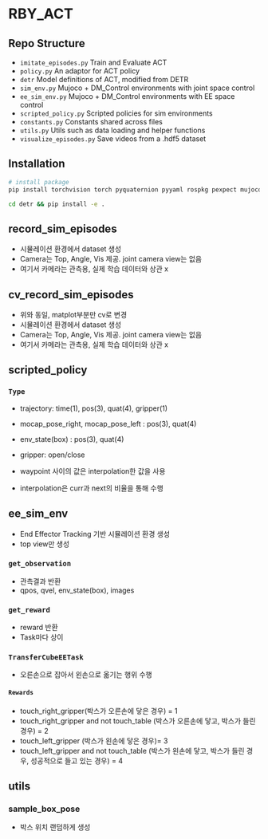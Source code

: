 # RBY_ACT

## Repo Structure
- ``imitate_episodes.py`` Train and Evaluate ACT
- ``policy.py`` An adaptor for ACT policy
- ``detr`` Model definitions of ACT, modified from DETR
- ``sim_env.py`` Mujoco + DM_Control environments with joint space control
- ``ee_sim_env.py`` Mujoco + DM_Control environments with EE space control
- ``scripted_policy.py`` Scripted policies for sim environments
- ``constants.py`` Constants shared across files
- ``utils.py`` Utils such as data loading and helper functions
- ``visualize_episodes.py`` Save videos from a .hdf5 dataset

## Installation
```bash
# install package
pip install torchvision torch pyquaternion pyyaml rospkg pexpect mujoco==2.3.7 dm_control==1.0.14 opencv-python matplotlib einops packaging h5py ipython

cd detr && pip install -e .
```

## record_sim_episodes
* 시뮬레이션 환경에서 dataset 생성
* Camera는 Top, Angle, Vis 제공. joint camera view는 없음
* 여기서 카메라는 관측용, 실제 학습 데이터와 상관 x

## cv_record_sim_episodes
* 위와 동일, matplot부분만 cv로 변경
* 시뮬레이션 환경에서 dataset 생성
* Camera는 Top, Angle, Vis 제공. joint camera view는 없음
* 여기서 카메라는 관측용, 실제 학습 데이터와 상관 x

## scripted_policy
### ``Type``
* trajectory: time(1), pos(3), quat(4), gripper(1)
* mocap_pose_right, mocap_pose_left : pos(3), quat(4)
* env_state(box) : pos(3), quat(4)
* gripper: open/close

* waypoint 사이의 값은 interpolation한 값을 사용
* interpolation은 curr과 next의 비율을 통해 수행

## ee_sim_env
* End Effector Tracking 기반 시뮬레이션 환경 생성  
* top view만 생성
### ``get_observation``
* 관측결과 반환
* qpos, qvel, env_state(box), images

### ``get_reward``
* reward 반환
* Task마다 상이

### ``TransferCubeEETask``
* 오른손으로 잡아서 왼손으로 옮기는 행위 수행

#### ``Rewards``
* touch_right_gripper(박스가 오른손에 닿은 경우) = 1
* touch_right_gripper and not touch_table (박스가 오른손에 닿고, 박스가 들린 경우) = 2
* touch_left_gripper (박스가 왼손에 닿은 경우)= 3
* touch_left_gripper and not touch_table (박스가 왼손에 닿고, 박스가 들린 경우, 성공적으로 들고 있는 경우) = 4

## utils
### sample_box_pose
* 박스 위치 랜덤하게 생성